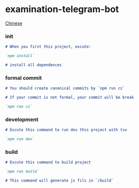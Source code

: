 # examination-telegram-bot

[Chinese](./doc/README.md)

### init

```md
# When you first this project, excute:

`npm install`

# install all dependences
```

### formal commit

```md
# You should create canonical commits by `npm run cz`

# If your commit is not formal, your commit will be break

`npm run cz`
```

### development

```md
# Excute this command to run dev this project with tsx

`npm run dev`
```

### build

```md
# Excute this command to build project

`npm run build`

# This command will generate js fils in `/build`
```
